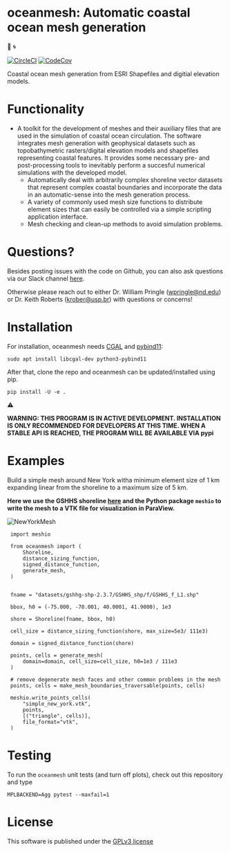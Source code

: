 oceanmesh: Automatic coastal ocean mesh generation
=====================================================
:ocean: :cyclone:

[![CircleCI](https://circleci.com/gh/circleci/circleci-docs.svg?style=svg)](https://circleci.com/gh/CHLNDDEV/oceanmesh)
[![CodeCov](https://codecov.io/gh/CHLNDDEV/oceanmesh/branch/master/graph/badge.svg)](https://codecov.io/gh/CHLNDDEV/oceanmesh)



Coastal ocean mesh generation from ESRI Shapefiles and digitial elevation models.


Functionality
=============


* A toolkit for the development of meshes and their auxiliary files that are used in the simulation of coastal ocean circulation. The software integrates mesh generation with geophysical datasets such as topobathymetric rasters/digital elevation models and shapefiles representing coastal features. It provides some necessary pre- and post-processing tools to inevitably perform a succesful numerical simulations with the developed model.
    * Automatically deal with arbitrarily complex shoreline vector datasets that represent complex coastal boundaries and incorporate the data in an automatic-sense into the mesh generation process.
    * A variety of commonly used mesh size functions to distribute element sizes that can easily be controlled via a simple scripting application interface.
    * Mesh checking and clean-up methods to avoid simulation problems.
    
Questions?
============

Besides posting issues with the code on Github, you can also ask questions via our Slack channel [here](https://join.slack.com/t/oceanmesh2d/shared_invite/zt-hcu2nag7-NUBw52cxxlYupLrc1hqvhw).

Otherwise please reach out to either Dr. William Pringle (wpringle@nd.edu) or Dr. Keith Roberts (krober@usp.br) with questions or concerns!

Installation
============

For installation, oceanmesh needs [CGAL](https://www.cgal.org/) and
[pybind11](https://github.com/pybind/pybind11):

    sudo apt install libcgal-dev python3-pybind11

After that, clone the repo and oceanmesh can be updated/installed using pip.

    pip install -U -e .

:warning:

**WARNING: THIS PROGRAM IS IN ACTIVE DEVELOPMENT. INSTALLATION IS ONLY RECOMMENDED FOR DEVELOPERS AT THIS TIME. WHEN A STABLE API IS REACHED, THE PROGRAM WILL BE AVAILABLE VIA pypi**

Examples
==========

Build a simple mesh around New York witha minimum element size of 1 km expanding linear from the shoreline to a maximum size of 5 km.


**Here we use the GSHHS shoreline [here](http://www.soest.hawaii.edu/pwessel/gshhg/gshhg-shp-2.3.7.zip) and the Python package `meshio` to write the mesh to a VTK file for visualization in ParaView.**

![NewYorkMesh](https://user-images.githubusercontent.com/18619644/94013474-8196b400-fd80-11ea-8471-21fa8853f264.png)

```
 import meshio
 
 from oceanmesh import (
     Shoreline,
     distance_sizing_function,
     signed_distance_function,
     generate_mesh,
 )
 
 
 fname = "datasets/gshhg-shp-2.3.7/GSHHS_shp/f/GSHHS_f_L1.shp"
 
 bbox, h0 = (-75.000, -70.001, 40.0001, 41.9000), 1e3
 
 shore = Shoreline(fname, bbox, h0)
 
 cell_size = distance_sizing_function(shore, max_size=5e3/ 111e3)
 
 domain = signed_distance_function(shore)
 
 points, cells = generate_mesh(
     domain=domain, cell_size=cell_size, h0=1e3 / 111e3
 )
 
 # remove degenerate mesh faces and other common problems in the mesh 
 points, cells = make_mesh_boundaries_traversable(points, cells)
 
 meshio.write_points_cells(
     "simple_new_york.vtk",
     points,
     [("triangle", cells)],
     file_format="vtk",
 )           
```

Testing
============

To run the `oceanmesh` unit tests (and turn off plots), check out this repository and type
```
MPLBACKEND=Agg pytest --maxfail=1
```


License
=======

This software is published under the [GPLv3 license](https://www.gnu.org/licenses/gpl-3.0.en.html)
